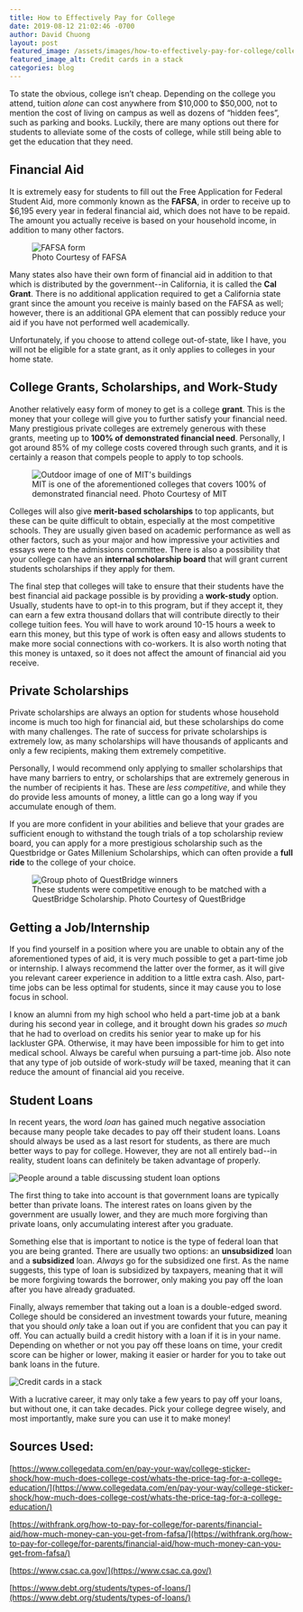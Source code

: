 ```yaml
---
title: How to Effectively Pay for College
date: 2019-08-12 21:02:46 -0700
author: David Chuong
layout: post
featured_image: /assets/images/how-to-effectively-pay-for-college/college-credit-score.jpeg
featured_image_alt: Credit cards in a stack
categories: blog
---
```


To state the obvious, college isn’t cheap. Depending on the college you attend, tuition _alone_ can cost anywhere from $10,000 to $50,000, not to mention the cost of living on campus as well as dozens of “hidden fees”, such as parking and books. Luckily, there are many options out there for students to alleviate some of the costs of college, while still being able to get the education that they need.

## **Financial Aid**

It is extremely easy for students to fill out the Free Application for Federal Student Aid, more commonly known as the **FAFSA**, in order to receive up to \$6,195 every year in federal financial aid, which does not have to be repaid. The amount you actually receive is based on your household income, in addition to many other factors.

<figure class="figure">
    <img src="/assets/images/how-to-effectively-pay-for-college/college-FAFSA.jpg" alt="FAFSA form" class="mx-auto mt-5 mb-2 d-block w-75" />
    <figcaption class="figure-caption text-center mb-5">Photo Courtesy of FAFSA</figcaption>
</figure>

Many states also have their own form of financial aid in addition to that which is distributed by the government--in California, it is called the **Cal Grant**. There is no additional application required to get a California state grant since the amount you receive is mainly based on the FAFSA as well; however, there is an additional GPA element that can possibly reduce your aid if you have not performed well academically.

Unfortunately, if you choose to attend college out-of-state, like I have, you will not be eligible for a state grant, as it only applies to colleges in your home state.

## **College Grants, Scholarships, and Work-Study**

Another relatively easy form of money to get is a college **grant**. This is the money that your college will give you to further satisfy your financial need. Many prestigious private colleges are extremely generous with these grants, meeting up to **100% of demonstrated financial need**. Personally, I got around 85% of my college costs covered through such grants, and it is certainly a reason that compels people to apply to top schools.

<figure class="figure">
    <img src="/assets/images/how-to-effectively-pay-for-college/mit-college.jpeg" alt="Outdoor image of one of MIT's buildings" class="mx-auto mt-5 mb-2 d-block w-75" />
    <figcaption class="figure-caption text-center mb-5">MIT is one of the aforementioned colleges that covers 100% of demonstrated financial need. Photo Courtesy of MIT</figcaption>
</figure>

Colleges will also give **merit-based scholarships** to top applicants, but these can be quite difficult to obtain, especially at the most competitive schools. They are usually given based on academic performance as well as other factors, such as your major and how impressive your activities and essays were to the admissions committee. There is also a possibility that your college can have an **internal scholarship board** that will grant current students scholarships if they apply for them.

The final step that colleges will take to ensure that their students have the best financial aid package possible is by providing a **work-study** option. Usually, students have to opt-in to this program, but if they accept it, they can earn a few extra thousand dollars that will contribute directly to their college tuition fees. You will have to work around 10-15 hours a week to earn this money, but this type of work is often easy and allows students to make more social connections with co-workers. It is also worth noting that this money is untaxed, so it does not affect the amount of financial aid you receive.

## **Private Scholarships**

Private scholarships are always an option for students whose household income is much too high for financial aid, but these scholarships do come with many challenges. The rate of success for private scholarships is extremely low, as many scholarships will have thousands of applicants and only a few recipients, making them extremely competitive.

Personally, I would recommend only applying to smaller scholarships that have many barriers to entry, or scholarships that are extremely generous in the number of recipients it has. These are _less competitive_, and while they do provide less amounts of money, a little can go a long way if you accumulate enough of them.

If you are more confident in your abilities and believe that your grades are sufficient enough to withstand the tough trials of a top scholarship review board, you can apply for a more prestigious scholarship such as the Questbridge or Gates Millenium Scholarships, which can often provide a **full ride** to the college of your choice.

<figure class="figure">
    <img src="/assets/images/how-to-effectively-pay-for-college/questbridge.jpg" alt="Group photo of QuestBridge winners" class="mx-auto mt-5 mb-2 d-block w-75" />
    <figcaption class="figure-caption text-center mb-5">These students were competitive enough to be matched with a QuestBridge Scholarship. Photo Courtesy of QuestBridge</figcaption>
</figure>

## **Getting a Job/Internship**

If you find yourself in a position where you are unable to obtain any of the aforementioned types of aid, it is very much possible to get a part-time job or internship. I always recommend the latter over the former, as it will give you relevant career experience in addition to a little extra cash. Also, part-time jobs can be less optimal for students, since it may cause you to lose focus in school.

I know an alumni from my high school who held a part-time job at a bank during his second year in college, and it brought down his grades _so much_ that he had to overload on credits his senior year to make up for his lackluster GPA. Otherwise, it may have been impossible for him to get into medical school. Always be careful when pursuing a part-time job. Also note that any type of job outside of work-study _will_ be taxed, meaning that it can reduce the amount of financial aid you receive.

## **Student Loans**

In recent years, the word _loan_ has gained much negative association because many people take decades to pay off their student loans. Loans should always be used as a last resort for students, as there are much better ways to pay for college. However, they are not all entirely bad--in reality, student loans can definitely be taken advantage of properly.

<img src="/assets/images/how-to-effectively-pay-for-college/student-loan-college.jpeg" alt="People around a table discussing student loan options" class="mx-auto my-5 d-block w-75" />

The first thing to take into account is that government loans are typically better than private loans. The interest rates on loans given by the government are usually lower, and they are much more forgiving than private loans, only accumulating interest after you graduate.

Something else that is important to notice is the type of federal loan that you are being granted. There are usually two options: an **unsubsidized** loan and a **subsidized** loan. _Always_ go for the subsidized one first. As the name suggests, this type of loan is subsidized by taxpayers, meaning that it will be more forgiving towards the borrower, only making you pay off the loan after you have already graduated.

Finally, always remember that taking out a loan is a double-edged sword. College should be considered an investment towards your future, meaning that you should _only_ take a loan out if you are confident that you can pay it off. You can actually build a credit history with a loan if it is in your name. Depending on whether or not you pay off these loans on time, your credit score can be higher or lower, making it easier or harder for you to take out bank loans in the future.

<img src="/assets/images/how-to-effectively-pay-for-college/college-credit-score.jpeg" alt="Credit cards in a stack" class="mx-auto my-5 d-block w-75" />

With a lucrative career, it may only take a few years to pay off your loans, but without one, it can take decades. Pick your college degree wisely, and most importantly, make sure you can use it to make money!

## **Sources Used:**

[https://www.collegedata.com/en/pay-your-way/college-sticker-shock/how-much-does-college-cost/whats-the-price-tag-for-a-college-education/](https://www.collegedata.com/en/pay-your-way/college-sticker-shock/how-much-does-college-cost/whats-the-price-tag-for-a-college-education/)

[https://withfrank.org/how-to-pay-for-college/for-parents/financial-aid/how-much-money-can-you-get-from-fafsa/](https://withfrank.org/how-to-pay-for-college/for-parents/financial-aid/how-much-money-can-you-get-from-fafsa/)

[https://www.csac.ca.gov/](https://www.csac.ca.gov/)

[https://www.debt.org/students/types-of-loans/](https://www.debt.org/students/types-of-loans/)
